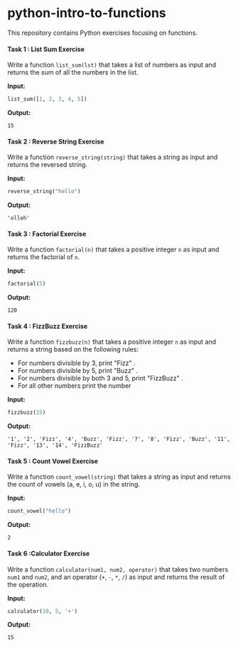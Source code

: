 # python-intro-to-functions



This repository contains Python exercises focusing on functions.

#### Task 1 : List Sum Exercise

Write a function `list_sum(lst)` that takes a list of numbers as input and returns the sum of all the numbers in the list.

**Input:**
```python
list_sum([1, 2, 3, 4, 5])
```

**Output:**
```
15
```

#### Task 2 : Reverse String Exercise

Write a function `reverse_string(string)` that takes a string as input and returns the reversed string.

**Input:**
```python
reverse_string("hello")
```

**Output:**
```
'olleh'
```

#### Task 3 : Factorial Exercise

Write a function `factorial(n)` that takes a positive integer `n` as input and returns the factorial of `n`.

**Input:**
```python
factorial(5)
```

**Output:**
```
120
```

#### Task 4 : FizzBuzz Exercise

Write a function `fizzbuzz(n)` that takes a positive integer `n` as input and returns a string based on the following rules:
- For numbers divisible by 3, print "Fizz" .
- For numbers divisible by 5, print "Buzz" .
- For numbers divisible by both 3 and 5, print "FizzBuzz" .
- For all other numbers print the number

**Input:**
```python
fizzbuzz(15)
```

**Output:**
```
'1', '2', 'Fizz', '4', 'Buzz', 'Fizz', '7', '8', 'Fizz', 'Buzz', '11', 'Fizz', '13', '14', 'FizzBuzz'
```

#### Task 5 : Count Vowel Exercise

Write a function `count_vowel(string)` that takes a string as input and returns the count of vowels (a, e, i, o, u) in the string.

**Input:**
```python
count_vowel("hello")
```

**Output:**
```
2
```

#### Task 6 :Calculator Exercise

Write a function `calculator(num1, num2, operator)` that takes two numbers `num1` and `num2`, and an operator (`+`, `-`, `*`, `/`) as input and returns the result of the operation.

**Input:**
```python
calculator(10, 5, '+')
```

**Output:**
```
15
```
